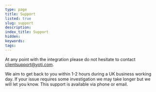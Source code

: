 ```yaml
---
type: page
title: Support
listed: true
slug: support
description: 
index_title: Support
hidden: 
keywords: 
tags: 
---
```


At any point with the integration please do not hesitate to contact [clientsupport@yoti.com](https://developers.yoti.com/clientsupport@yoti.com).

We aim to get back to you within 1-2 hours during a UK business working day. If your issue requires some investigation we may take longer but we will let you know. This support is available via phone or email.